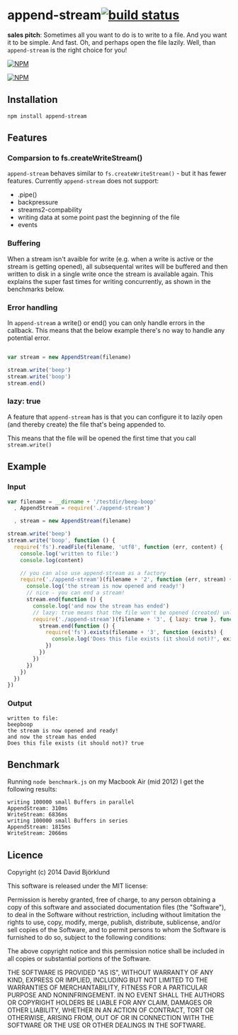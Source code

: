 # append-stream[![build status](https://secure.travis-ci.org/kesla/append-stream.svg)](http://travis-ci.org/kesla/append-stream)

__sales pitch__: Sometimes all you want to do is to write to a file. And you want it to be simple. And fast. Oh, and perhaps open the file lazily. Well, than `append-stream` is the right choice for you!


[![NPM](https://nodei.co/npm/append-stream.png?downloads&stars)](https://nodei.co/npm/append-stream/)

[![NPM](https://nodei.co/npm-dl/append-stream.png)](https://nodei.co/npm/append-stream/)

## Installation

```
npm install append-stream
```


## Features

### Comparsion to fs.createWriteStream()

`append-stream` behaves similar to `fs.createWriteStream()` - but it has fewer features. Currently `append-stream` does not support:

* .pipe()
* backpressure
* streams2-compability
* writing data at some point past the beginning of the file
* events

### Buffering

When a stream isn't avaible for write (e.g. when a write is active or the stream is getting opened), all subsequental writes will be buffered and then written to disk in a single write once the stream is available again. This explains the super fast times for writing concurrently, as shown in the benchmarks below.

### Error handling

In `append-stream` a write() or end() you can only handle errors in the callback. This means that the below example there's no way to handle any potential error.

```javascript

var stream = new AppendStream(filename)

stream.write('beep')
stream.write('boop')
stream.end()

```

### lazy: true

A feature that `append-stream` has is that you can configure it to lazily open (and thereby create) the file that's being appended to.

This means that the file will be opened the first time that you call `stream.write()`

## Example

### Input

```javascript
var filename = __dirname + '/testdir/beep-boop'
  , AppendStream = require('./append-stream')

  , stream = new AppendStream(filename)

stream.write('beep')
stream.write('boop', function () {
  require('fs').readFile(filename, 'utf8', function (err, content) {
    console.log('written to file:')
    console.log(content)

    // you can also use append-stream as a factory
    require('./append-stream')(filename + '2', function (err, stream) {
      console.log('the stream is now opened and ready!')
      // nice - you can end a stream!
      stream.end(function () {
        console.log('and now the stream has ended')
        // lazy: true means that the file won't be opened (created) unless there's a write
        require('./append-stream')(filename + '3', { lazy: true }, function (err, stream) {
          stream.end(function () {
            require('fs').exists(filename + '3', function (exists) {
              console.log('Does this file exists (it should not)?', exists)
            })
          })
        })
      })
    })
  })
})
```

### Output

```
written to file:
beepboop
the stream is now opened and ready!
and now the stream has ended
Does this file exists (it should not)? true
```

## Benchmark

Running `node benchmark.js` on my Macbook Air (mid 2012) I get the following results:

```
writing 100000 small Buffers in parallel
AppendStream: 310ms
WriteStream: 6836ms
writing 100000 small Buffers in series
AppendStream: 1815ms
WriteStream: 2066ms
```

## Licence

Copyright (c) 2014 David Björklund

This software is released under the MIT license:

Permission is hereby granted, free of charge, to any person obtaining a copy
of this software and associated documentation files (the "Software"), to deal
in the Software without restriction, including without limitation the rights
to use, copy, modify, merge, publish, distribute, sublicense, and/or sell
copies of the Software, and to permit persons to whom the Software is
furnished to do so, subject to the following conditions:

The above copyright notice and this permission notice shall be included in
all copies or substantial portions of the Software.

THE SOFTWARE IS PROVIDED "AS IS", WITHOUT WARRANTY OF ANY KIND, EXPRESS OR
IMPLIED, INCLUDING BUT NOT LIMITED TO THE WARRANTIES OF MERCHANTABILITY,
FITNESS FOR A PARTICULAR PURPOSE AND NONINFRINGEMENT. IN NO EVENT SHALL THE
AUTHORS OR COPYRIGHT HOLDERS BE LIABLE FOR ANY CLAIM, DAMAGES OR OTHER
LIABILITY, WHETHER IN AN ACTION OF CONTRACT, TORT OR OTHERWISE, ARISING FROM,
OUT OF OR IN CONNECTION WITH THE SOFTWARE OR THE USE OR OTHER DEALINGS IN
THE SOFTWARE.
